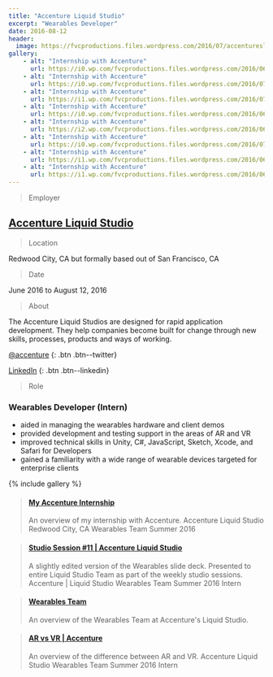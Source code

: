 ```yaml
---
title: "Accenture Liquid Studio"
excerpt: "Wearables Developer"
date: 2016-08-12
header:
  image: https://fvcproductions.files.wordpress.com/2016/07/accentureslc-1.jpeg
gallery:
    - alt: "Internship with Accenture"
      url: https://i0.wp.com/fvcproductions.files.wordpress.com/2016/06/accenture-internship-5.jpg?w=274&h=205&crop&ssl=1&zoom=2
    - alt: "Internship with Accenture"
      url: https://i0.wp.com/fvcproductions.files.wordpress.com/2016/07/accentureslc-20.jpg?w=246&h=184&crop&ssl=1&zoom=2
    - alt: "Internship with Accenture"
      url: https://i1.wp.com/fvcproductions.files.wordpress.com/2016/07/accentureslc-10.jpg?w=246&h=184&crop&ssl=1&zoom=2
    - alt: "Internship with Accenture"
      url: https://i0.wp.com/fvcproductions.files.wordpress.com/2016/06/accenture-internship-13.jpg?w=268&h=357&crop&ssl=1&zoom=2
    - alt: "Internship with Accenture"
      url: https://i2.wp.com/fvcproductions.files.wordpress.com/2016/06/accenture-internship-10.jpg?w=235&h=177&crop&ssl=1&zoom=2
    - alt: "Internship with Accenture"
      url: https://i0.wp.com/fvcproductions.files.wordpress.com/2016/07/accentureslc-23.jpg?w=255&h=170&crop&ssl=1&zoom=2
    - alt: "Internship with Accenture"
      url: https://i1.wp.com/fvcproductions.files.wordpress.com/2016/06/accenture-internship-12.jpg?w=487&h=365&crop&ssl=1&zoom=2
    - alt: "Internship with Accenture"
      url: https://i1.wp.com/fvcproductions.files.wordpress.com/2016/06/accenture-internship-9.jpg?w=288&h=216&crop&ssl=1&zoom=2
---
```


> Employer

## <a title="Accenture Liquid Studio" href="http://accenture.com/us-en/capability-rapid-application-development-studio" target="_blank">Accenture Liquid Studio</a>

> Location

Redwood City, CA but formally based out of San Francisco, CA

> Date

June 2016 to August 12, 2016

> About

The Accenture Liquid Studios are designed for rapid application development. They help companies become built for change through new skills, processes, products and ways of working.

[<i class='fa fa-twitter'></i> @accenture](http://twitter.com/@accenture)
{: .btn .btn--twitter}

[<i class='fa fa-linkedin'></i> LinkedIn](https://www.linkedin.com/company/accenture)
{: .btn .btn--linkedin}

> Role

### Wearables Developer (Intern)

- aided in managing the wearables hardware and client demos
- provided development and testing support in the areas of AR and VR
- improved technical skills in Unity, C#, JavaScript, Sketch, Xcode, and Safari for Developers
- gained a familiarity with a wide range of wearable devices targeted for enterprise clients

{% include gallery %}

<blockquote class="embedly-card"><h4><a href="https://speakerdeck.com/fvcproductions/my-accenture-internship">My Accenture Internship</a></h4><p>An overview of my internship with Accenture. Accenture Liquid Studio Redwood City, CA Wearables Team Summer 2016</p></blockquote>

<blockquote class="embedly-card"><h4><a href="https://speakerdeck.com/fvcproductions/studio-session-number-11-accenture-liquid-studio">Studio Session #11 | Accenture Liquid Studio</a></h4><p>A slightly edited version of the Wearables slide deck. Presented to entire Liquid Studio Team as part of the weekly studio sessions. Accenture | Liquid Studio Wearables Team Summer 2016 Intern</p></blockquote>

<blockquote class="embedly-card"><h4><a href="https://speakerdeck.com/fvcproductions/wearables-team">Wearables Team</a></h4><p>An overview of the Wearables Team at Accenture's Liquid Studio.</p></blockquote>


<blockquote class="embedly-card"><h4><a href="https://speakerdeck.com/fvcproductions/ar-vs-vr-accenture">AR vs VR | Accenture</a></h4><p>An overview of the difference between AR and VR. Accenture Liquid Studio Wearables Team Summer 2016 Intern</p></blockquote>